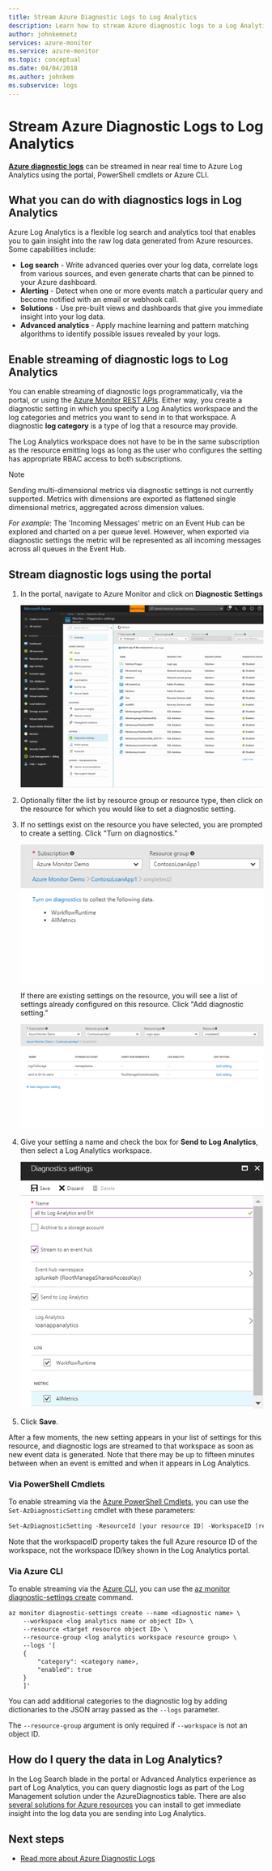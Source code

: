 ```yaml
---
title: Stream Azure Diagnostic Logs to Log Analytics
description: Learn how to stream Azure diagnostic logs to a Log Analytics workspace.
author: johnkemnetz
services: azure-monitor
ms.service: azure-monitor
ms.topic: conceptual
ms.date: 04/04/2018
ms.author: johnkem
ms.subservice: logs
---
```

# Stream Azure Diagnostic Logs to Log Analytics

**[Azure diagnostic logs](diagnostic-logs-overview.md)** can be streamed in near real time to Azure Log Analytics using the portal, PowerShell cmdlets or Azure CLI.

## What you can do with diagnostics logs in Log Analytics

Azure Log Analytics is a flexible log search and analytics tool that enables you to gain insight into the raw log data generated from Azure resources. Some capabilities include:

* **Log search** - Write advanced queries over your log data, correlate logs from various sources, and even generate charts that can be pinned to your Azure dashboard.
* **Alerting** - Detect when one or more events match a particular query and become notified with an email or webhook call.
* **Solutions** - Use pre-built views and dashboards that give you immediate insight into your log data.
* **Advanced analytics** - Apply machine learning and pattern matching algorithms to identify possible issues revealed by your logs.

## Enable streaming of diagnostic logs to Log Analytics

You can enable streaming of diagnostic logs programmatically, via the portal, or using the [Azure Monitor REST APIs](https://docs.microsoft.com/rest/api/monitor/diagnosticsettings). Either way, you create a diagnostic setting in which you specify a Log Analytics workspace and the log categories and metrics you want to send in to that workspace. A diagnostic **log category** is a type of log that a resource may provide.

The Log Analytics workspace does not have to be in the same subscription as the resource emitting logs as long as the user who configures the setting has appropriate RBAC access to both subscriptions.

> [!NOTE]
> Sending multi-dimensional metrics via diagnostic settings is not currently supported. Metrics with dimensions are exported as flattened single dimensional metrics, aggregated across dimension values.
>
> *For example*: The 'Incoming Messages' metric on an Event Hub can be explored and charted on a per queue level. However, when exported via diagnostic settings the metric will be represented as all incoming messages across all queues in the Event Hub.
>
>

## Stream diagnostic logs using the portal
1. In the portal, navigate to Azure Monitor and click on **Diagnostic Settings**

    ![Monitoring section of Azure Monitor](media/diagnostic-logs-stream-log-store/diagnostic-settings-blade.png)

2. Optionally filter the list by resource group or resource type, then click on the resource for which you would like to set a diagnostic setting.

3. If no settings exist on the resource you have selected, you are prompted to create a setting. Click "Turn on diagnostics."

   ![Add diagnostic setting - no existing settings](media/diagnostic-logs-stream-log-store/diagnostic-settings-none.png)

   If there are existing settings on the resource, you will see a list of settings already configured on this resource. Click "Add diagnostic setting."

   ![Add diagnostic setting - existing settings](media/diagnostic-logs-stream-log-store/diagnostic-settings-multiple.png)

3. Give your setting a name and check the box for **Send to Log Analytics**, then select a Log Analytics workspace.

   ![Add diagnostic setting - existing settings](media/diagnostic-logs-stream-log-store/diagnostic-settings-configure.png)

4. Click **Save**.

After a few moments, the new setting appears in your list of settings for this resource, and diagnostic logs are streamed to that workspace as soon as new event data is generated. Note that there may be up to fifteen minutes between when an event is emitted and when it appears in Log Analytics.

### Via PowerShell Cmdlets
To enable streaming via the [Azure PowerShell Cmdlets](../../azure-monitor/platform/powershell-quickstart-samples.md), you can use the `Set-AzDiagnosticSetting` cmdlet with these parameters:

```powershell
Set-AzDiagnosticSetting -ResourceId [your resource ID] -WorkspaceID [resource ID of the Log Analytics workspace] -Categories [list of log categories] -Enabled $true
```

Note that the workspaceID property takes the full Azure resource ID of the workspace, not the workspace ID/key shown in the Log Analytics portal.

### Via Azure CLI

To enable streaming via the [Azure CLI](../../azure-monitor/platform/cli-samples.md), you can use the [az monitor diagnostic-settings create](/cli/azure/monitor/diagnostic-settings#az-monitor-diagnostic-settings-create) command.

```azurecli
az monitor diagnostic-settings create --name <diagnostic name> \
    --workspace <log analytics name or object ID> \
    --resource <target resource object ID> \
    --resource-group <log analytics workspace resource group> \
    --logs '[
    {
        "category": <category name>,
        "enabled": true
    }
    ]'
```

You can add additional categories to the diagnostic log by adding dictionaries to the JSON array passed as the `--logs` parameter.

The `--resource-group` argument is only required if `--workspace` is not an object ID.

## How do I query the data in Log Analytics?

In the Log Search blade in the portal or Advanced Analytics experience as part of Log Analytics, you can query diagnostic logs as part of the Log Management solution under the AzureDiagnostics table. There are also [several solutions for Azure resources](../../azure-monitor/insights/solutions.md) you can install to get immediate insight into the log data you are sending into Log Analytics.

## Next steps

* [Read more about Azure Diagnostic Logs](diagnostic-logs-overview.md)

